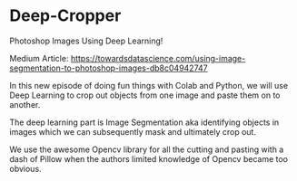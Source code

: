# Deep-Cropper

Photoshop Images Using Deep Learning!

Medium Article: https://towardsdatascience.com/using-image-segmentation-to-photoshop-images-db8c04942747

In this new episode of doing fun things with Colab and Python, we will use Deep Learning to crop out objects from one image and paste them on to another.

The deep learning part is Image Segmentation aka identifying objects in images which we can subsequently mask and ultimately crop out.

We use the awesome Opencv library for all the cutting and pasting with a dash of Pillow when the authors limited knowledge of Opencv became too obvious.
